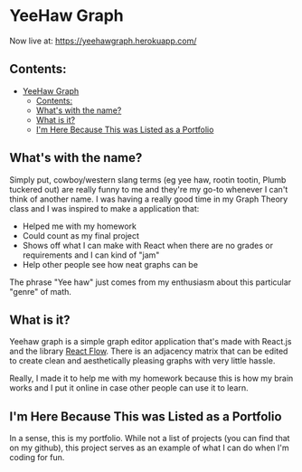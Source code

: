 # YeeHaw Graph
Now live at:
https://yeehawgraph.herokuapp.com/

## Contents:
- [YeeHaw Graph](#yeehaw-graph)
	- [Contents:](#contents)
	- [What's with the name?](#whats-with-the-name)
	- [What is it?](#what-is-it)
	- [I'm Here Because This was Listed as a Portfolio](#im-here-because-this-was-listed-as-a-portfolio)


## What's with the name?
Simply put, cowboy/western slang terms (eg yee haw, rootin tootin, Plumb tuckered out) are really funny to me and they're my go-to whenever I can't think of another name. I was having a really good time in my Graph Theory class and I was inspired to make a application that:

- Helped me with my homework
- Could count as my final project
- Shows off what I can make with React when there are no grades or requirements and I can kind of "jam"
- Help other people see how neat graphs can be

The phrase "Yee haw" just comes from my enthusiasm about this particular "genre" of math.

## What is it?

Yeehaw graph is a simple graph editor application that's made with React.js and the library [React Flow](https://reactflow.dev/). There is an adjacency matrix that can be edited to create clean and aesthetically pleasing graphs with very little hassle. 

Really, I made it to help me with my homework because this is how my brain works and I put it online in case other people can use it to learn.

## I'm Here Because This was Listed as a Portfolio

In a sense, this is my portfolio. While not a list of projects (you can find that on my github), this project serves as an example of what I can do when I'm coding for fun. 